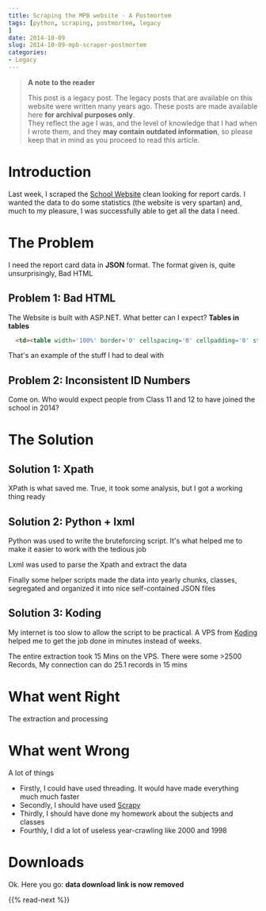 ```yaml
---
title: Scraping the MPB website - A Postmortem
tags: [python, scraping, postmortem, legacy
]
date: 2014-10-09
slug: 2014-10-09-mpb-scraper-postmortem
categories:
- Legacy
---
```


> **A note to the reader**
> 
> This post is a legacy post. The legacy posts that are available on this website were written many years ago. These posts are made available here **for archival purposes only**.   
> They reflect the age I was, and the level of knowledge that I had when I wrote them, and they **may contain outdated information**, so please keep that in mind as you proceed to read this article.

# Introduction
Last week, I scraped the [School Website](http://mpbfhsschool.com) clean looking for report cards. I wanted the data to do some statistics (the website is very spartan) and, much to my pleasure, I was successfully able to get all the data I need.

# The Problem
I need the report card data in **JSON** format. The format given is, quite unsurprisingly, Bad HTML

## Problem 1: Bad HTML
 The Website is built with ASP.NET. What better can I expect?
 **Tables in tables**
 
```html
  <td><table width='100%' border='0' cellspacing='0' cellpadding='0' style='border-bottom: 1px #000000 solid'><tr><td style='border-right: 1px #000000 solid'>&nbsp;</td><td style='font-family: Arial, Helvetica, sans-serif; font-size: 12px; font-weight: bold; color: #000000; padding: 3px 3px 3px 5px;border-right: 1px #000000 solid'>Subject</td>
```

That's an example of the stuff I had to deal with

## Problem 2: Inconsistent ID Numbers
Come on. Who would expect people from Class 11 and 12 to have joined the school in 2014?

# The Solution
## Solution 1: Xpath
XPath is what saved me. True, it took some analysis, but I got a working thing ready
## Solution 2: Python + lxml
Python was used to write the bruteforcing script. It's what helped me to make it easier to work with the tedious job

Lxml was used to parse the Xpath and extract the data

Finally some helper scripts made the data into yearly chunks, classes, segregated and organized it into nice self-contained JSON files
## Solution 3: Koding
My internet is too slow to allow the script to be practical. A VPS from [Koding](http://koding.com) helped me to get the job done in minutes instead of weeks.

The entire extraction took 15 Mins on the VPS. There were some >2500 Records,
My connection can do 25.1 records in 15 mins

# What went Right
The extraction and processing

# What went Wrong
A lot of things

- Firstly, I could have used threading. It would have made everything much much faster
- Secondly, I should have used [Scrapy](http://scrapy.org)
- Thirdly, I should have done my homework about the subjects and classes
- Fourthly, I did a lot of useless year-crawling like 2000 and 1998

# Downloads
Ok. Here you go: **data download link is now removed**

{{% read-next %}}
